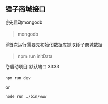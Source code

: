 ## 锤子商城接口

☝️先启动mongodb
> mongodb

✌️首次运行需要先初始化数据库抓取锤子商城数据
> npm run initData

👌启动项目 默认端口 3333

``npm run dev``

or

``node run ./bin/www``
